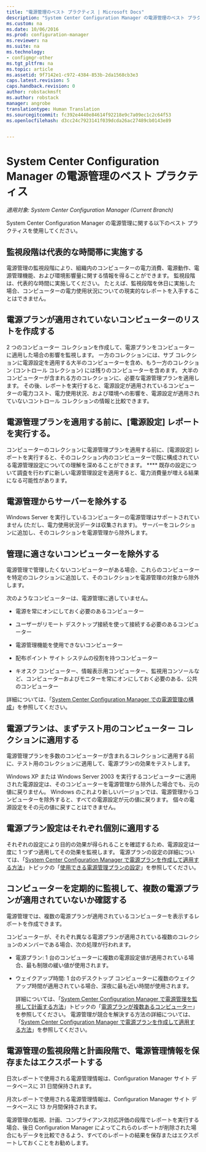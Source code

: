 ```yaml
---
title: "電源管理のベスト プラクティス | Microsoft Docs"
description: "System Center Configuration Manager の電源管理のベスト プラクティスを示します。"
ms.custom: na
ms.date: 10/06/2016
ms.prod: configuration-manager
ms.reviewer: na
ms.suite: na
ms.technology:
- configmgr-other
ms.tgt_pltfrm: na
ms.topic: article
ms.assetid: 9f7142e1-c972-4384-853b-2da1568cb3e3
caps.latest.revision: 5
caps.handback.revision: 0
author: robstackmsft
ms.author: robstack
manager: angrobe
translationtype: Human Translation
ms.sourcegitcommit: fc392e4440e84614f92218e9c7a09ec1c2c64f53
ms.openlocfilehash: d3cc24c7923141f039dcda26ac27489cb0143e89


---
```

# <a name="best-practices-for-power-management-in-system-center-configuration-manager"></a>System Center Configuration Manager の電源管理のベスト プラクティス

*適用対象: System Center Configuration Manager (Current Branch)*

System Center Configuration Manager の電源管理に関する以下のベスト プラクティスを使用してください。  

## <a name="perform-the-monitoring-phase-at-a-representative-time"></a>監視段階は代表的な時間帯に実施する  
 電源管理の監視段階により、組織内のコンピューターの電力消費、電源動作、電源管理機能、および環境影響量に関する情報を得ることができます。 監視段階は、代表的な時間に実施してください。 たとえば、監視段階を休日に実施した場合、コンピューターの電力使用状況についての現実的なレポートを入手することはできません。  

## <a name="create-a-control-collection-of-computers-with-no-power-plans-applied"></a>電源プランが適用されていないコンピューターのリストを作成する  
 2 つのコンピューター コレクションを作成して、電源プランをコンピューターに適用した場合の影響を監視します。 一方のコレクションには、サブ コレクションに電源設定を適用する大半のコンピューターを含め、もう一方のコレクション (コントロール コレクション) には残りのコンピューターを含めます。 大半のコンピューターが含まれる方のコレクションに、必要な電源管理プランを適用します。 その後、レポートを実行すると、電源設定が適用されているコンピューターの電力コスト、電力使用状況、および環境への影響を、電源設定が適用されていないコントロール コレクションの情報と比較できます。  

## <a name="run-the-power-settings-report-before-you-apply-a-power-management-plan"></a>電源管理プランを適用する前に、[電源設定] レポートを実行する。  
 コンピューターのコレクションに電源管理プランを適用する前に、[電源設定] レポートを実行すると、そのコレクション内のコンピューターで既に構成されている電源管理設定についての理解を深めることができます。 **** 既存の設定について調査を行わずに新しい電源管理設定を適用すると、電力消費量が増える結果になる可能性があります。  

## <a name="exclude-servers-from-power-management"></a>電源管理からサーバーを除外する  
 Windows Server を実行しているコンピューターの電源管理はサポートされていません (ただし、電力使用状況データは収集されます)。 サーバーをコレクションに追加し、そのコレクションを電源管理から除外します。  

## <a name="exclude-computers-that-you-do-not-want-to-manage"></a>管理に適さないコンピューターを除外する  
 電源管理で管理したくないコンピューターがある場合、これらのコンピューターを特定のコレクションに追加して、そのコレクションを電源管理の対象から除外します。  

 次のようなコンピューターは、電源管理に適していません。  

-   電源を常にオンにしておく必要のあるコンピューター  

-   ユーザーがリモート デスクトップ接続を使って接続する必要のあるコンピューター  

-   電源管理機能を使用できないコンピューター  

-   配布ポイント サイト システムの役割を持つコンピューター  

-   キオスク コンピューター、情報表示用コンピューター、監視用コンソールなど、コンピューターおよびモニターを常にオンにしておく必要のある、公共のコンピューター  

 詳細については、「[System Center Configuration Manager での電源管理の構成](../../../../core/clients/manage/power/configuring-power-management.md)」を参照してください。  

## <a name="first-apply-power-plans-to-a-test-collection-of-computers"></a>電源プランは、まずテスト用のコンピューター コレクションに適用する  
 電源管理プランを多数のコンピューターが含まれるコレクションに適用する前に、テスト用のコレクションに適用して、電源プランの効果をテストします。  

 Windows XP または Windows Server 2003 を実行するコンピューターに適用された電源設定は、そのコンピューターを電源管理から除外した場合でも、元の値に戻りません。 Windows のこれより新しいバージョンでは、電源管理からコンピューターを除外すると、すべての電源設定が元の値に戻ります。 個々の電源設定をその元の値に戻すことはできません。  

## <a name="apply-power-plan-settings-individually"></a>電源プラン設定はそれぞれ個別に適用する  
 それぞれの設定により目的の効果が得られることを確認するため、電源設定は一度に 1 つずつ適用してその効果を監視します。 電源プランの設定の詳細については、「[System Center Configuration Manager で電源プランを作成して適用する方法](../../../../core/clients/manage/power/create-and-apply-power-plans.md)」トピックの「[使用できる電源管理プランの設定](../../../../core/clients/manage/power/create-and-apply-power-plans.md#BKMK_Plans)」を参照してください。  

## <a name="regularly-monitor-computers-to-see-if-they-have-multiple-power-plans-applied"></a>コンピューターを定期的に監視して、複数の電源プランが適用されていないか確認する  
 電源管理では、複数の電源プランが適用されているコンピューターを表示するレポートを作成できます。  

 コンピューターが、それぞれ異なる電源プランが適用されている複数のコレクションのメンバーである場合、次の処理が行われます。  

-   電源プラン: 1 台のコンピューターに複数の電源設定値が適用されている場合、最も制限の緩い値が使用されます。  

-   ウェイクアップ時間: 1 台のデスクトップ コンピューターに複数のウェイクアップ時間が適用されている場合、深夜に最も近い時間が使用されます。  

     詳細については、「[System Center Configuration Manager で電源管理を監視して計画する方法](../../../../core/clients/manage/power/monitor-and-plan-for-power-management.md)」トピックの「[電源プランが複数あるコンピューター](../../../../core/clients/manage/power/monitor-and-plan-for-power-management.md#BKMK_Multiple)」を参照してください。 電源管理が競合を解決する方法の詳細については、「[System Center Configuration Manager で電源プランを作成して適用する方法](../../../../core/clients/manage/power/create-and-apply-power-plans.md)」を参照してください。  

## <a name="save-or-export-power-management-information-during-the-monitoring-and-planning-phase-of-power-management"></a>電源管理の監視段階と計画段階で、電源管理情報を保存またはエクスポートする  
 日次レポートで使用される電源管理情報は、Configuration Manager サイト データベースに 31 日間保持されます。  

 月次レポートで使用される電源管理情報は、Configuration Manager サイト データベースに 13 か月間保持されます。  

 電源管理の監視、計画、コンプライアンス対応評価の段階でレポートを実行する場合、後日 Configuration Manager によってこれらのレポートが削除された場合にもデータを比較できるよう、すべてのレポートの結果を保存またはエクスポートしておくことをお勧めします。  



<!--HONumber=Dec16_HO3-->


